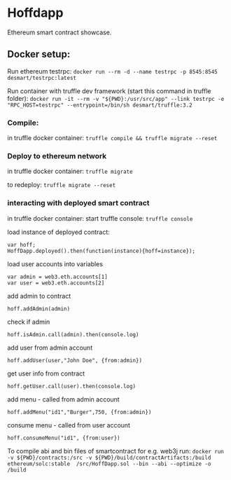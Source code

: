 Hoffdapp
===========================================
Ethereum smart contract showcase.

## Docker setup:
Run ethereum testrpc:
```docker run --rm -d --name testrpc -p 8545:8545 desmart/testrpc:latest```

Run container with truffle dev framework (start this command in truffle folder):
```docker run -it --rm -v "${PWD}:/usr/src/app" --link testrpc -e "RPC_HOST=testrpc" --entrypoint=/bin/sh desmart/truffle:3.2```




### Compile:
in truffle docker container:
```truffle compile && truffle migrate --reset```

### Deploy to ethereum network
in truffle docker container:
```truffle migrate```

to redeploy:
```truffle migrate --reset```

### interacting with deployed smart contract
in truffle docker container: start truffle console:
```truffle console```

load instance of deployed contract:

```
var hoff;
HoffDapp.deployed().then(function(instance){hoff=instance});
```

load user accounts into variables

```
var admin = web3.eth.accounts[1]
var user = web3.eth.accounts[2]
```

add admin to contract

```hoff.addAdmin(admin)```


check if admin

```hoff.isAdmin.call(admin).then(console.log)```


add user from admin account

```hoff.addUser(user,"John Doe", {from:admin})```


get user info from contract

```hoff.getUser.call(user).then(console.log)```


add menu - called from admin account

```hoff.addMenu("id1","Burger",750, {from:admin})```


consume menu - called from user account

```hoff.consumeMenu("id1", {from:user})```



To compile abi and bin files of smartcontract for e.g. web3j run:
```docker run  -v ${PWD}/contracts:/src -v ${PWD}/build/contractArtifacts:/build ethereum/solc:stable  /src/HoffDapp.sol --bin --abi --optimize -o /build```


